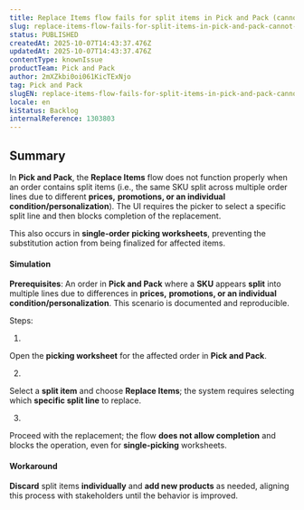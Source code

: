 ```yaml
---
title: Replace Items flow fails for split items in Pick and Pack (cannot complete replacement)
slug: replace-items-flow-fails-for-split-items-in-pick-and-pack-cannot-complete-replacement
status: PUBLISHED
createdAt: 2025-10-07T14:43:37.476Z
updatedAt: 2025-10-07T14:43:37.476Z
contentType: knownIssue
productTeam: Pick and Pack
author: 2mXZkbi0oi061KicTExNjo
tag: Pick and Pack
slugEN: replace-items-flow-fails-for-split-items-in-pick-and-pack-cannot-complete-replacement
locale: en
kiStatus: Backlog
internalReference: 1303803
---
```


## Summary


In **Pick and Pack**, the **Replace Items** flow does not function properly when an order contains split items (i.e., the same SKU split across multiple order lines due to different **prices,** **promotions, or an individual condition/personalization**). The UI requires the picker to select a specific split line and then blocks completion of the replacement.

This also occurs in **single-order picking worksheets**, preventing the substitution action from being finalized for affected items.


#### Simulation


**Prerequisites**: An order in **Pick and Pack** where a **SKU** appears **split** into multiple lines due to differences in **prices,** **promotions, or an individual condition/personalization**. This scenario is documented and reproducible.

Steps:

1.

Open the **picking worksheet** for the affected order in **Pick and Pack**.



2.

Select a **split item** and choose **Replace Items**; the system requires selecting which **specific split line** to replace.



3.

Proceed with the replacement; the flow **does not allow completion** and blocks the operation, even for **single-picking** worksheets.





#### Workaround


**Discard** split items **individually** and **add new products** as needed, aligning this process with stakeholders until the behavior is improved.



